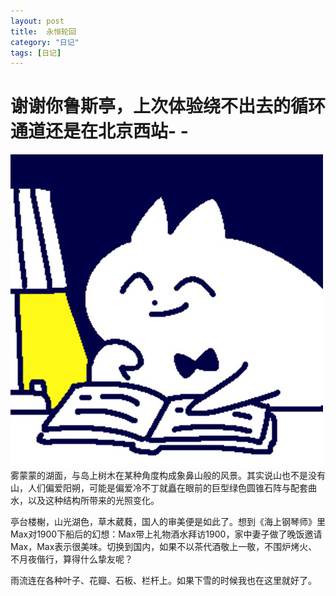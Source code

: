 ```yaml
---
layout: post
title:  永恒轮回
category: "日记"
tags: [日记]
---
```

# 谢谢你鲁斯亭，上次体验绕不出去的循环通道还是在北京西站- -
![Alt text](/asset/领结猫学习.jpg)
雾蒙蒙的湖面，与岛上树木在某种角度构成象鼻山般的风景。其实说山也不是没有山，人们偏爱阳朔，可能是偏爱冷不丁就矗在眼前的巨型绿色圆锥石阵与配套曲水，以及这种结构所带来的光照变化。

亭台楼榭，山光湖色，草木葳蕤，国人的审美便是如此了。想到《海上钢琴师》里Max对1900下船后的幻想：Max带上礼物酒水拜访1900，家中妻子做了晚饭邀请Max，Max表示很美味。切换到国内，如果不以茶代酒敬上一敬，不围炉烤火、不月夜偕行，算得什么挚友呢？

雨流连在各种叶子、花瓣、石板、栏杆上。如果下雪的时候我也在这里就好了。